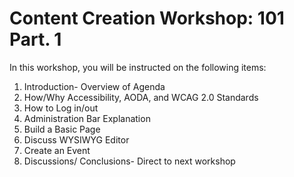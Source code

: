 # Content Creation Workshop: 101 Part. 1
In this workshop, you will be instructed on the following items:

1. Introduction- Overview of Agenda
2. How/Why Accessibility, AODA, and WCAG 2.0 Standards
3. How to Log in/out
4. Administration Bar Explanation
5. Build a Basic Page
6. Discuss WYSIWYG Editor
7. Create an Event
8. Discussions/ Conclusions- Direct to next workshop

